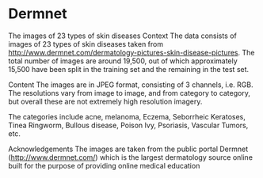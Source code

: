 # Dermnet
The images of 23 types of skin diseases 
Context
The data consists of images of 23 types of skin diseases taken from http://www.dermnet.com/dermatology-pictures-skin-disease-pictures. The total number of images are around 19,500, out of which approximately 15,500 have been split in the training set and the remaining in the test set.

Content
The images are in JPEG format, consisting of 3 channels, i.e. RGB. The resolutions vary from image to image, and from category to category, but overall these are not extremely high resolution imagery.

The categories include acne, melanoma, Eczema, Seborrheic Keratoses, Tinea Ringworm, Bullous disease, Poison Ivy, Psoriasis, Vascular Tumors, etc.

Acknowledgements
The images are taken from the public portal Dermnet (http://www.dermnet.com/) which is the largest dermatology source online built for the purpose of providing online medical education
